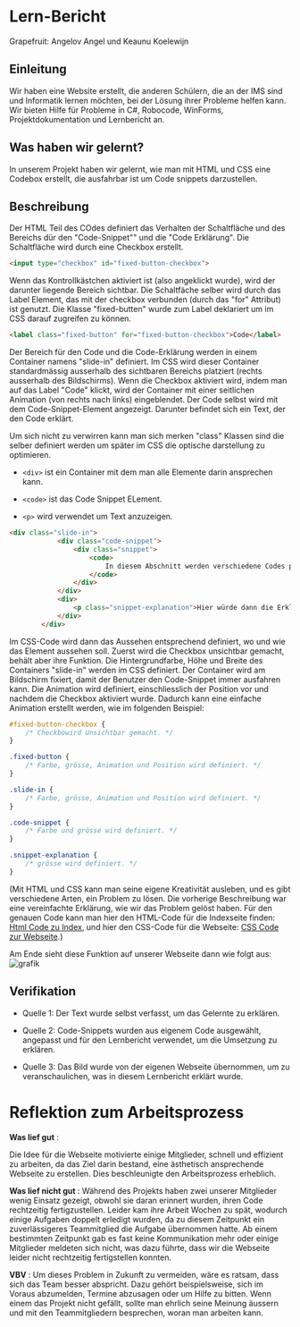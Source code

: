 # Lern-Bericht

Grapefruit: Angelov Angel und Keaunu Koelewijn

## Einleitung

Wir haben eine Website erstellt, die anderen Schülern, die an der IMS sind und Informatik lernen möchten, bei der Lösung ihrer Probleme helfen kann. Wir bieten Hilfe für Probleme in C#, Robocode, WinForms, Projektdokumentation und Lernbericht an.

## Was haben wir gelernt?

In unserem Projekt haben wir gelernt, wie man mit HTML und CSS eine Codebox erstellt, die ausfahrbar ist um Code snippets darzustellen.

## Beschreibung

Der HTML Teil des COdes definiert das Verhalten der Schaltfläche und des Bereichs dür den "Code-Snippet"" und die "Code Erklärung". Die Schaltfläche wird durch eine Checkbox erstellt.

```html
<input type="checkbox" id="fixed-button-checkbox">
```

Wenn das Kontrollkästchen aktiviert ist (also angeklickt wurde), wird der darunter liegende Bereich sichtbar. Die Schaltfäche selber wird durch das Label Element, das mit der checkbox verbunden (durch das "for" Attribut) ist genutzt. Die Klasse "fixed-butten" wurde zum Label deklariert um im CSS darauf zugreifen zu können.

```html
<label class="fixed-button" for="fixed-button-checkbox">Code</label>
```



Der Bereich für den Code und die Code-Erklärung werden in einem Container namens "slide-in" definiert. Im CSS wird dieser Container standardmässig ausserhalb des sichtbaren Bereichs platziert (rechts ausserhalb des Bildschirms). Wenn die Checkbox aktiviert wird, indem man auf das Label "Code" klickt, wird der Container mit einer seitlichen Animation (von rechts nach links) eingeblendet. Der Code selbst wird mit dem Code-Snippet-Element angezeigt. Darunter befindet sich ein Text, der den Code erklärt.

Um sich nicht zu verwirren kann man sich merken "class" Klassen sind  die selber definiert werden um später im CSS die optische darstellung zu optimieren.

* ```<div>``` ist ein Container mit dem man alle Elemente darin ansprechen kann.

* ```<code>``` ist das Code Snippet ELement.

* ```<p>``` wird verwendet um Text anzuzeigen.

```html
<div class="slide-in">
            <div class="code-snippet">
                <div class="snippet">
                    <code>
                        In diesem Abschnitt werden verschiedene Codes präsentiert.
                    </code>
                </div>
            </div>
            <div>
                <p class="snippet-explanation">Hier würde dann die Erklärung des entsprechenden Codes stehen.</p>
            </div>
        </div>
```



Im CSS-Code wird dann das Aussehen entsprechend definiert, wo und wie das Element aussehen soll. Zuerst wird die Checkbox unsichtbar gemacht, behält aber ihre Funktion. Die Hintergrundfarbe, Höhe und Breite des Containers "slide-in" werden im CSS definiert. Der Container wird am Bildschirm fixiert, damit der Benutzer den Code-Snippet immer ausfahren kann. Die Animation wird definiert, einschliesslich der Position vor und nachdem die Checkbox aktiviert wurde. Dadurch kann eine einfache Animation erstellt werden, wie im folgenden Beispiel:

```css
#fixed-button-checkbox {
    /* Checkbowird Unsichtbar gemacht. */
}

.fixed-button {
    /* Farbe, grösse, Animation und Position wird definiert. */
}

.slide-in {
    /* Farbe, grösse, Animation und Position wird definiert. */
}

.code-snippet {
    /* Farbe und grösse wird definiert. */
}

.snippet-explanation {
    /* grösse wird definiert. */
} 

```

(Mit HTML und CSS kann man seine eigene Kreativität ausleben, und es gibt verschiedene Arten, ein Problem zu lösen. Die vorherige Beschreibung war eine vereinfachte Erklärung, wie wir das Problem gelöst haben. Für den genauen Code kann man hier den HTML-Code für die Indexseite finden: [Html Code zu Index](https://github.com/Kurizaki/LA1600/blob/main/index.html), und hier den CSS-Code für die Webseite: [CSS Code zur Webseite](https://github.com/Kurizaki/LA1600/blob/main/style.css).)



Am Ende sieht diese Funktion auf unserer Webseite dann wie folgt aus:
![grafik](https://github.com/Kurizaki/LA1600/assets/110892283/15bc65c5-e97e-47a8-87e0-2cdb45a8b8d5)




## Verifikation

* Quelle 1: Der Text wurde selbst verfasst, um das Gelernte zu erklären.

* Quelle 2: Code-Snippets wurden aus eigenem Code ausgewählt, angepasst und für den Lernbericht verwendet, um die Umsetzung zu erklären.

* Quelle 3: Das Bild wurde von der eigenen Webseite übernommen, um zu veranschaulichen, was in diesem Lernbericht erklärt wurde.

# Reflektion zum Arbeitsprozess

**Was lief gut** :

Die Idee für die Webseite motivierte einige Mitglieder, schnell und effizient zu arbeiten, da das Ziel darin bestand, eine ästhetisch ansprechende Webseite zu erstellen. Dies beschleunigte den Arbeitsprozess erheblich.

**Was lief nicht gut** :
Während des Projekts haben zwei unserer Mitglieder wenig Einsatz gezeigt, obwohl sie daran erinnert wurden, ihren Code rechtzeitig fertigzustellen. Leider kam ihre Arbeit Wochen zu spät, wodurch einige Aufgaben doppelt erledigt wurden, da zu diesem Zeitpunkt ein zuverlässigeres Teammitglied die Aufgabe übernommen hatte. Ab einem bestimmten Zeitpunkt gab es fast keine Kommunikation mehr oder einige Mitglieder meldeten sich nicht, was dazu führte, dass wir die Webseite leider nicht rechtzeitig fertigstellen konnten.

**VBV** :
Um dieses Problem in Zukunft zu vermeiden, wäre es ratsam, dass sich das Team besser abspricht. Dazu gehört beispielsweise, sich im Voraus abzumelden, Termine abzusagen oder um Hilfe zu bitten. Wenn einem das Projekt nicht gefällt, sollte man ehrlich seine Meinung äussern und mit den Teammitgliedern besprechen, woran man arbeiten kann.



